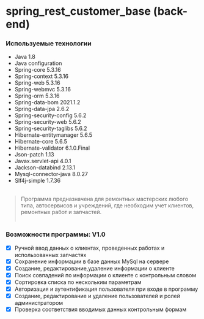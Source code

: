 #  spring_rest_customer_base (back-end)
### Используемые технологии
* Java 1.8<br>
* Java configuration<br>
* Spring-core 5.3.16<br>
* Spring-context 5.3.16<br>
* Spring-web 5.3.16<br>
* Spring-webmvc 5.3.16<br>
* Spring-orm 5.3.16<br>
* Spring-data-bom 2021.1.2<br>
* Spring-data-jpa 2.6.2<br>
* Spring-security-config 5.6.2<br>
* Spring-security-web 5.6.2<br>
* Spring-security-taglibs 5.6.2<br>
* Hibernate-entitymanager 5.6.5<br>
* Hibernate-core 5.6.5<br>
* Hibernate-validator 6.1.0.Final<br>
* Json-patch 1.13<br>
* Javax.servlet-api 4.0.1<br>
* Jackson-databind 2.13.1<br>
* Mysql-connector-java 8.0.27<br>
* Slf4j-simple 1.7.36
<br></br>
>Программа предназначена для ремонтных мастерских любого типа, автосервисов и учреждений, где необходим учет клиентов, ремонтных работ и запчастей.
<br></br>
### Возможности программы: V1.0<br>
- [X] Ручной ввод данных о клиентах, проведенных работах и использованных запчастях</br>
- [X] Сохранение информации в базе данных MySql на сервере</br>
- [X] Создание, редактирование,удаление информации о клиенте</br>
- [X] Поиск совпадений по информации о клиенте с контрольным словом</br>
- [X] Сортировка списка по нескольким параметрам</br>
- [X] Авторизация и аутентификация пользователя при входе в программу </br>
- [X] Создание, редактирование и удаление пользователей и ролей администратором </br>
- [X] Проверка соответствия вводимых данных контрольным формам</br>
